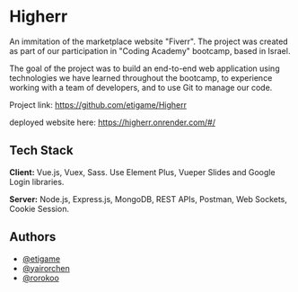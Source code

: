 # Higherr

An immitation of the marketplace website "Fiverr".
The project was created as part of our participation in "Coding Academy" bootcamp, based in Israel.

The goal of the project was to build an end-to-end web application using technologies we have learned throughout the bootcamp, to experience working with a team of developers, and to use Git to manage our code.

Project link: https://github.com/etigame/Higherr

deployed website here: https://higherr.onrender.com/#/

## Tech Stack

**Client:** Vue.js, Vuex, Sass. Use Element Plus, Vueper Slides and Google Login libraries.

**Server:** Node.js, Express.js, MongoDB, REST APIs, Postman, Web Sockets, Cookie Session.

## Authors

- [@etigame](https://github.com/etigame)
- [@yairorchen](https://github.com/yairorchen)
- [@rorokoo](https://github.com/rorokoo)
